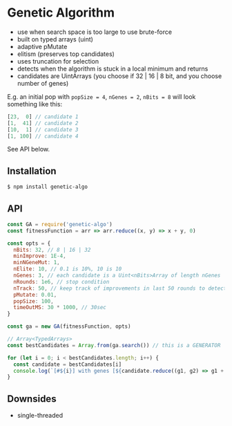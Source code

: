# Genetic Algorithm

- use when search space is too large to use brute-force
- built on typed arrays (uint)
- adaptive pMutate
- elitism (preserves top candidates)
- uses truncation for selection
- detects when the algorithm is stuck in a local minimum and returns
- candidates are UintArrays (you choose if 32 | 16 | 8 bit, and you choose number of genes)

E.g. an initial pop with `popSize = 4`, `nGenes = 2`, `nBits = 8` will look something like this:

```js
[23,  0] // candidate 1
[1,  41] // candidate 2
[10,  1] // candidate 3
[1, 100] // candidate 4
```

See API below.

## Installation

```sh
$ npm install genetic-algo
```

## API

```js
const GA = require('genetic-algo')
const fitnessFunction = arr => arr.reduce((x, y) => x + y, 0)

const opts = {
  nBits: 32, // 8 | 16 | 32
  minImprove: 1E-4,
  minNGeneMut: 1,
  nElite: 10, // 0.1 is 10%, 10 is 10
  nGenes: 3, // each candidate is a Uint<nBits>Array of length nGenes
  nRounds: 1e6, // stop condition
  nTrack: 50, // keep track of improvements in last 50 rounds to detect local minima
  pMutate: 0.01,
  popSize: 100,
  timeOutMS: 30 * 1000, // 30sec
}

const ga = new GA(fitnessFunction, opts)

// Array<TypedArrays>
const bestCandidates = Array.from(ga.search()) // this is a GENERATOR

for (let i = 0; i < bestCandidates.length; i++) {
  const candidate = bestCandidates[i]
  console.log(`[#${i}] with genes [${candidate.reduce((g1, g2) => g1 + ', ' + g2)}]`)
}
```

## Downsides

- single-threaded
